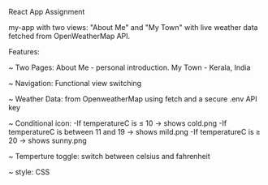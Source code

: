 React App Assignment 

my-app with two views: "About Me" and "My Town" with live weather data fetched from OpenWeatherMap API.



Features:

~ Two Pages:
    About Me - personal introduction.
    My Town - Kerala, India

~ Navigation:
    Functional view switching

~ Weather Data:
    from OpenweatherMap using fetch and a secure .env API key

~ Conditional icon:
    -If temperatureC is ≤ 10 → shows cold.png
    -If temperatureC is between 11 and 19 → shows mild.png
    -If temperatureC is ≥ 20 → shows sunny.png

~ Temperture toggle:
    switch between celsius and fahrenheit

~ style:
    CSS



